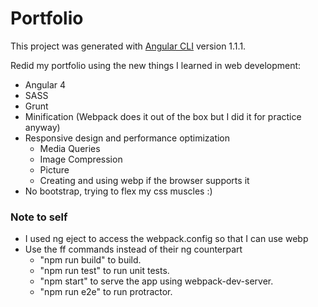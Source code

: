 # Portfolio

This project was generated with [Angular CLI](https://github.com/angular/angular-cli) version 1.1.1.

Redid my portfolio using the new things I learned in web development:

- Angular 4
- SASS
- Grunt
- Minification (Webpack does it out of the box but I did it for practice anyway)
- Responsive design and performance optimization
  - Media Queries
  - Image Compression
  - Picture
  - Creating and using webp if the browser supports it
- No bootstrap, trying to flex my css muscles :)

### Note to self

- I used ng eject to access the webpack.config so that I can use webp
- Use the ff commands instead of their ng counterpart
  - "npm run build" to build.
  - "npm run test" to run unit tests.
  - "npm start" to serve the app using webpack-dev-server.
  - "npm run e2e" to run protractor.